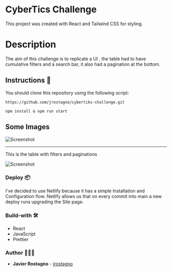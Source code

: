 # CyberTics Challenge

This project was created with React and Tailwind CSS for styling.

# Description

The aim of this challenge is to replicate a UI , the table had to have cumulative filters and a search bar, it also had a pagination at the bottom.

## Instructions 🚀

You should clone this repository using the following script:

```
https://github.com/jrostagno/cybertiks-challenge.git
```

```
npm install & npm run start
```

## Some Images

![Screenshot](https://res.cloudinary.com/dlw5hqmkj/image/upload/v1659699929/screen1_esib1j.png)

<hr>
This is the table with filters and paginations

![Screenshot](https://res.cloudinary.com/dlw5hqmkj/image/upload/v1659699918/screen2_btxwdz.png)

### Deploy 📦

I've decided to use Netlify because it has a simple Installation and Configuration flow. Netlify allows us that on every commit into main a new deploy runs upgrading the Site page.

### Build-with 🛠️

- React
- JavaScript
- Prettier

### Author 👨🏻‍💻

- **Javier Rostagno** - [jrostagno](https://github.com/jrostagno)
